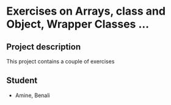 # Exercises on Arrays, class and Object, Wrapper Classes ...

## Project description 

This project contains a couple of exercises 

## Student 

- Amine, Benali
